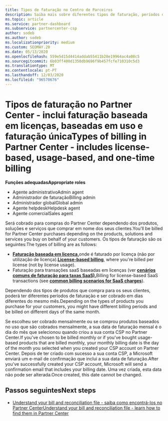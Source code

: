 ```yaml
---
title: Tipos de faturação no Centro de Parceiros
description: Saiba mais sobre diferentes tipos de faturação, períodos de faturação e datas de faturação que poderá ver no Partner Center.
ms.topic: article
ms.service: partner-dashboard
ms.subservice: partnercenter-csp
author: sodeb
ms.author: sodeb
ms.localizationpriority: medium
ms.custom: SEOMAY.20
ms.date: 05/13/2020
ms.openlocfilehash: 559e5d15d4414addab55411b28e19964ac4a08c5
ms.sourcegitcommit: 6b03ff400d1350db9696f9b457fcfe710310c5d3
ms.translationtype: MT
ms.contentlocale: pt-PT
ms.lasthandoff: 12/03/2020
ms.locfileid: "96570676"
---
```

# <a name="types-of-billing-in-partner-center---includes-license-based-usage-based-and-one-time-billing"></a><span data-ttu-id="4cf24-103">Tipos de faturação no Partner Center - inclui faturação baseada em licenças, baseadas em uso e faturação única</span><span class="sxs-lookup"><span data-stu-id="4cf24-103">Types of billing in Partner Center - includes license-based, usage-based, and one-time billing</span></span>

<span data-ttu-id="4cf24-104">**Funções adequadas**</span><span class="sxs-lookup"><span data-stu-id="4cf24-104">**Appropriate roles**</span></span>

- <span data-ttu-id="4cf24-105">Agente administrativo</span><span class="sxs-lookup"><span data-stu-id="4cf24-105">Admin agent</span></span>
- <span data-ttu-id="4cf24-106">Administrador de faturação</span><span class="sxs-lookup"><span data-stu-id="4cf24-106">Billing admin</span></span>
- <span data-ttu-id="4cf24-107">Administrador global</span><span class="sxs-lookup"><span data-stu-id="4cf24-107">Global admin</span></span>
- <span data-ttu-id="4cf24-108">Agente helpdesk</span><span class="sxs-lookup"><span data-stu-id="4cf24-108">Helpdesk agent</span></span>
- <span data-ttu-id="4cf24-109">Agente comercial</span><span class="sxs-lookup"><span data-stu-id="4cf24-109">Sales agent</span></span>

<span data-ttu-id="4cf24-110">Será cobrado para compras do Partner Center dependendo dos produtos, soluções e serviços que comprar em nome dos seus clientes.</span><span class="sxs-lookup"><span data-stu-id="4cf24-110">You'll be billed for Partner Center purchases depending on the products, solutions and services you buy on behalf of your customers.</span></span> <span data-ttu-id="4cf24-111">Os tipos de faturação são os seguintes:</span><span class="sxs-lookup"><span data-stu-id="4cf24-111">The types of billing are as follows:</span></span>

- <span data-ttu-id="4cf24-112">[**Faturação baseada em licença,**](license-based-billing.md)onde é faturado por licença (não por utilização de licença).</span><span class="sxs-lookup"><span data-stu-id="4cf24-112">[**License-based billing**](license-based-billing.md), where you're billed per license (not by license usage).</span></span>
- <span data-ttu-id="4cf24-113">Faturação para transações saaS baseadas em licenças (ver [**cenários comuns de faturação para taxas SaaS).**](common-billing-scenarios-saas.md)</span><span class="sxs-lookup"><span data-stu-id="4cf24-113">Billing for license-based SaaS transactions (see [**common billing scenarios for SaaS charges**](common-billing-scenarios-saas.md)).</span></span>

<span data-ttu-id="4cf24-114">Dependendo dos tipos de produtos que compra para os seus clientes, poderá ter diferentes períodos de faturação e ser cobrado em dias diferentes do mesmo mês.</span><span class="sxs-lookup"><span data-stu-id="4cf24-114">Depending on the types of products you purchase for your customers, you might have different billing periods and be billed on different days of the same month.</span></span>

<span data-ttu-id="4cf24-115">Se escolheu ser cobrado mensalmente ou se comprou produtos baseados no uso que são cobrados mensalmente, a sua data de faturação mensal é o dia do mês que selecionou quando criou a sua conta CSP no Partner Center.</span><span class="sxs-lookup"><span data-stu-id="4cf24-115">If you've chosen to be billed monthly or if you've bought usage-based products that are billed monthly, your monthly billing date is the day of the month you selected when you created your CSP account on Partner Center.</span></span> <span data-ttu-id="4cf24-116">Depois de ter criado com sucesso a sua conta CSP, a Microsoft enviará um e-mail de confirmação que inclui a sua data de faturação.</span><span class="sxs-lookup"><span data-stu-id="4cf24-116">After you've successfully created your CSP account, Microsoft will send a confirmation email that includes your billing date.</span></span> <span data-ttu-id="4cf24-117">Uma vez criada, esta data não pode ser alterada.</span><span class="sxs-lookup"><span data-stu-id="4cf24-117">Once created, this date cannot be changed.</span></span>

## <a name="next-steps"></a><span data-ttu-id="4cf24-118">Passos seguintes</span><span class="sxs-lookup"><span data-stu-id="4cf24-118">Next steps</span></span>

- [<span data-ttu-id="4cf24-119">Understand your bill and reconciliation file - saiba como encontrá-los no Partner Center</span><span class="sxs-lookup"><span data-stu-id="4cf24-119">Understand your bill and reconciliation file - learn how to find them in Partner Center</span></span>](read-your-bill.md)